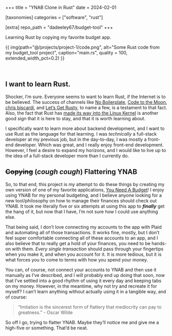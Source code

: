 +++
title = "YNAB Clone in Rust"
date = 2024-02-01

[taxonomies]
categories = ["software", "rust"]

[extra]
repo_path = "dadeeley67/budget-tool"
+++

Learning Rust by copying my favorite budget app.

<!-- more -->

{{ img(path="@/projects/project-1/code.png", alt="Some Rust code from my budget_tool project", caption="main.rs", quality = 100, extended_width_pct=0.2) }}

&nbsp;

## I want to learn Rust. 

Shocker, I’m sure. Everyone seems to want to learn Rust, if the Internet is to be believed. The success of channels like [No Boilerplate](https://www.youtube.com/@NoBoilerplate), [Code to the Moon](https://www.youtube.com/@codetothemoon), [chris biscardi](https://www.youtube.com/@chrisbiscardi), and [Let’s Get Rusty](https://www.youtube.com/@letsgetrusty), to name a few, is a testament to that fact. Also, the fact that Rust has [made its way into the Linux Kernel](https://www.zdnet.com/article/rust-in-linux-where-we-are-and-where-were-going-next/) is another good sign that it is here to stay, and that it is worth learning about. 

I specifically want to learn more about backend development, and I want to use Rust as the language for that learning. I was *technically* a full-stack developer at my previous job, but in the day-to-day, I was mostly a front-end developer. Which was great, and I really enjoy front-end development. However, I feel a desire to expand my horizons, and I would like to live up to the idea of a full-stack developer more than I currently do.

## ~~Copying~~ (*cough cough*) Flattering YNAB

So, to that end, this project is my attempt to do these things by creating my own version of one of my favorite applications, [You Need A Budget](https://www.ynab.com/)! I enjoy using YNAB for my personal budgeting, and I believe anyone looking for a new tool/philosophy on how to manage their finances should check out YNAB. It took me literally five or six attempts at using this app to ***finally*** get the hang of it, but now that I have, I’m not sure how I could use anything else. 

That being said, I don’t love connecting my accounts to the app with Plaid and automating all of those transactions. It works fine, mostly, but I don’t feel super comfortable connecting all of these accounts to an app, and I also believe that to really get a hold of your finances, you need to be hands-on with them. *Every single transaction* should pass through your fingertips when you make it, and when you account for it. It is more tedious, but it is what forces you to come to terms with how you spend your money. 

You can, of course, not connect your accounts to YNAB and then use it manually as I’ve described, and I will probably end up doing that soon, now that I’ve settled into a good rhythm of using it every day and keeping tabs on my money. However, in the meantime, why not try and recreate it for myself? I can’t learn anything without actually using it in a tangible way, and of course:

> “Imitation is the sincerest form of flattery that mediocrity can pay to greatness.” - Oscar Wilde

So off I go, trying to flatter YNAB. Maybe they’ll notice me and give me a high-five or something. That’d be neat.